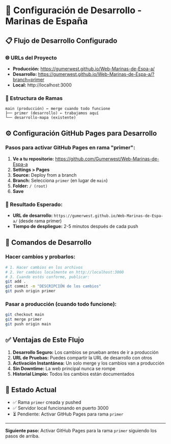 # 🚀 Configuración de Desarrollo - Marinas de España

## 📋 Flujo de Desarrollo Configurado

### 🌐 URLs del Proyecto
- **Producción:** https://gumerwest.github.io/Web-Marinas-de-Espa-a/
- **Desarrollo:** https://gumerwest.github.io/Web-Marinas-de-Espa-a/?branch=primer
- **Local:** http://localhost:3000

### 🔄 Estructura de Ramas
```
main (producción) ← merge cuando todo funcione
├── primer (desarrollo) ← trabajamos aquí
└── desarrollo-mapa (existente)
```

## ⚙️ Configuración GitHub Pages para Desarrollo

### Pasos para activar GitHub Pages en rama "primer":

1. **Ve a tu repositorio:** https://github.com/Gumerwest/Web-Marinas-de-Espa-a
2. **Settings > Pages**
3. **Source:** Deploy from a branch
4. **Branch:** Selecciona `primer` (en lugar de `main`)
5. **Folder:** `/ (root)`
6. **Save**

### 🎯 Resultado Esperado:
- **URL de desarrollo:** `https://gumerwest.github.io/Web-Marinas-de-Espa-a/` (desde rama primer)
- **Tiempo de despliegue:** 2-5 minutos después de cada push

## 📝 Comandos de Desarrollo

### Hacer cambios y probarlos:
```bash
# 1. Hacer cambios en los archivos
# 2. Ver cambios localmente en http://localhost:3000
# 3. Cuando estés conforme, publicar:
git add .
git commit -m "DESCRIPCIÓN de los cambios"
git push origin primer
```

### Pasar a producción (cuando todo funcione):
```bash
git checkout main
git merge primer
git push origin main
```

## ✅ Ventajas de Este Flujo

1. **Desarrollo Seguro:** Los cambios se prueban antes de ir a producción
2. **URL de Pruebas:** Puedes compartir la URL de desarrollo con otros
3. **Activación Instantánea:** Un solo merge y los cambios van a producción
4. **Sin Downtime:** La web principal nunca se rompe
5. **Historial Limpio:** Todos los cambios están documentados

## 🔧 Estado Actual
- ✅ Rama `primer` creada y pushed
- ✅ Servidor local funcionando en puerto 3000
- ⏳ Pendiente: Activar GitHub Pages para rama `primer`

---
**Siguiente paso:** Activar GitHub Pages para la rama `primer` siguiendo los pasos de arriba.